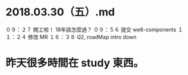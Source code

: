 # 2018.03.30（五）.md


０９：２７ 開工啦！ 18年該怎麼過？
０９：５６ 提交 we6-components 
１１：２４ 修改 MR
１６：３８ Q2, roadMap intro down

# 昨天很多時間在 study 東西。
